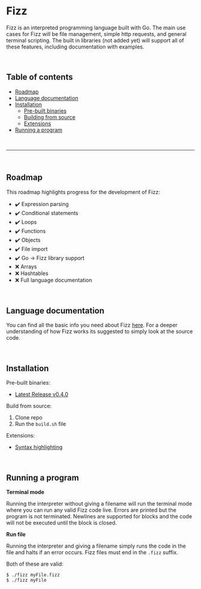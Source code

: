 # **Fizz**

Fizz is an interpreted programming language built with Go. The main use cases for Fizz will be file management, simple http requests, and general terminal scripting. The built in libraries (not added yet) will support all of these features, including documentation with examples.

<br>

## Table of contents

- [Roadmap](#roadmap)
- [Language documentation](#language-documentation)
- [Installation](#installation)
  - [Pre-built binaries](#pre-built-binaries)
  - [Building from source](#building-from-source)
  - [Extensions](#extensions)
- [Running a program](#running-a-program)

<br>

---

<br>

## <a id="roadmap"></a> Roadmap

This roadmap highlights progress for the development of Fizz:

- ✔️ Expression parsing
- ✔️ Conditional statements
- ✔️ Loops
- ✔️ Functions
- ✔️ Objects
- ✔️ File import
- ✔️ Go -> Fizz library support
- ❌ Arrays
- ❌ Hashtables
- ❌ Full language documentation

<br>

## <a id="language-documentation"></a> Language documentation

You can find all the basic info you need about Fizz [here](./docs/LANG.md). For a deeper understanding of how Fizz works its suggested to simply look at the source code.

<br>

## <a id="installation"></a> Installation

<a id="pre-built-binaries"></a> Pre-built binaries:

- [Latest Release v0.4.0](https://github.com/jesperkha/Fizz/releases/tag/v0.4.0)

<a id="building-from-source"></a> Build from source:

1. Clone repo
2. Run the `build.sh` file

<a id="extensions"></a> Extensions:

- [Syntax highlighting](https://github.com/jesperkha/fizz-extensions)

<br>

## <a id="running-a-program"></a> Running a program

**Terminal mode**

Running the interpreter without giving a filename will run the terminal mode where you can run any valid Fizz code live. Errors are printed but the program is not terminated. Newlines are supported for blocks and the code will not be executed until the block is closed.

**Run file**

Running the interpreter and giving a filename simply runs the code in the file and halts if an error occurs. Fizz files must end in the `.fizz` suffix.

Both of these are valid:

```console
$ ./fizz myFile.fizz
$ ./fizz myFile
```

